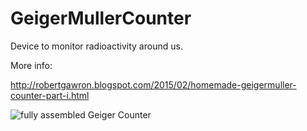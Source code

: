 GeigerMullerCounter
====

Device to monitor radioactivity around us.

More info:

http://robertgawron.blogspot.com/2015/02/homemade-geigermuller-counter-part-i.html

![fully assembled Geiger Counter](https://3.bp.blogspot.com/-_3CKmZ1QnIo/XOAy621jSjI/AAAAAAAAHRE/66iQ-M-SztIo9eHhjFRh3G_ZOJzXFzpXwCLcBGAs/s1600/IMG_3292.JPG)


